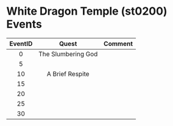 # White Dragon Temple (st0200) Events

| EventID   | Quest | Comment
|:---------:|:-----:|:--------|
| 0         | The Slumbering God
| 5
| 10        | A Brief Respite
| 15
| 20
| 25
| 30